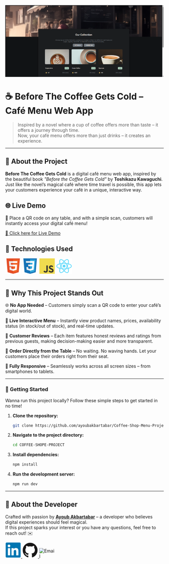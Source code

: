 <img src="/public/web-template.png"/>

# ☕ Before The Coffee Gets Cold – Café Menu Web App

> Inspired by a novel where a cup of coffee offers more than taste – it offers a journey through time.  
> Now, your café menu offers more than just drinks – it creates an experience.

---

## 🔮 About the Project

**Before The Coffee Gets Cold** is a digital café menu web app, inspired by the beautiful book *"Before the Coffee Gets Cold"* by **Toshikazu Kawaguchi**.  
Just like the novel’s magical café where time travel is possible, this app lets your customers experience your café in a unique, interactive way.


## 🌐 Live Demo

📲 Place a QR code on any table, and with a simple scan, customers will instantly access your digital café menu!

[🔗 Click here for Live Demo]()


## 🚀 Technologies Used

<p align="left">
  <img src="https://raw.githubusercontent.com/devicons/devicon/master/icons/html5/html5-original.svg" alt="HTML5" width="50" height="50" style="display: inline-block;"/>
  <img src="https://raw.githubusercontent.com/devicons/devicon/master/icons/css3/css3-original.svg" alt="CSS3" width="50" height="50" style="display: inline-block;"/>
  <img src="https://raw.githubusercontent.com/devicons/devicon/master/icons/javascript/javascript-original.svg" alt="JavaScript" width="50" height="50" style="display: inline-block;"/>
  <img src="https://raw.githubusercontent.com/devicons/devicon/master/icons/react/react-original.svg" alt="React" width="50" height="50" style="display: inline-block;"/>
</p>

---

## 🧠 Why This Project Stands Out

🌐 **No App Needed** – Customers simply scan a QR code to enter your café’s digital world.

📝 **Live Interactive Menu** – Instantly view product names, prices, availability status (in stock/out of stock), and real-time updates.

💬 **Customer Reviews** – Each item features honest reviews and ratings from previous guests, making decision-making easier and more transparent.

🛒 **Order Directly from the Table** – No waiting. No waving hands. Let your customers place their orders right from their seat.

📱 **Fully Responsive** – Seamlessly works across all screen sizes – from smartphones to tablets.


---



### 🚀 **Getting Started**

Wanna run this project locally? Follow these simple steps to get started in no time!

1. **Clone the repository:**  
   ```sh
   git clone https://github.com/ayoubakbartabar/Coffee-Shop-Menu-Project.git
   ```
2. **Navigate to the project directory:**  
   ```sh
   cd COFFEE-SHOPE-PROJECT
   ```
3. **Install dependencies:**  
   ```sh
   npm install
   ```
4. **Run the development server:**  
   ```sh
   npm run dev
   ```

---
## 👤 About the Developer

Crafted with passion by **[Ayoub Akbartabar](ayoubakbartabar1887@gmail.com)** – a developer who believes digital experiences should feel magical.  
If this project sparks your interest or you have any questions, feel free to reach out! ✉️
<p align="left">
  <a href="https://www.linkedin.com/in/ayoub-akbartabar-bb78b2212/" target="_blank">
    <img src="https://raw.githubusercontent.com/devicons/devicon/master/icons/linkedin/linkedin-original.svg" alt="LinkedIn" width="50" height="50" style="display: inline-block;"/>
  </a>
  <a href="https://github.com/ayoubakbartabar" target="_blank">
    <img src="https://raw.githubusercontent.com/devicons/devicon/master/icons/github/github-original.svg" alt="GitHub" width="50" height="50" style="display: inline-block;"/>
  </a>
  <a href="mailto:ayoubakbartabar1887@gmail.com" target="_blank">
    <img src="https://img.icons8.com/ios-filled/50/000000/gmail-new.png" alt="Email" width="50" height="50" style="display: inline-block;"/>
  </a>
</p>


